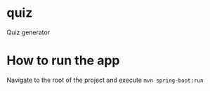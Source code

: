 # quiz
Quiz generator

# How to run the app
Navigate to the root of the project and execute `mvn spring-boot:run`
